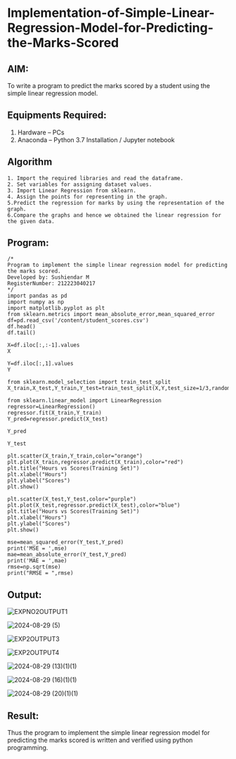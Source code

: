 # Implementation-of-Simple-Linear-Regression-Model-for-Predicting-the-Marks-Scored

## AIM:
To write a program to predict the marks scored by a student using the simple linear regression model.

## Equipments Required:
1. Hardware – PCs
2. Anaconda – Python 3.7 Installation / Jupyter notebook

## Algorithm
```
1. Import the required libraries and read the dataframe.
2. Set variables for assigning dataset values.
3. Import Linear Regression from sklearn.
4. Assign the points for representing in the graph.
5.Predict the regression for marks by using the representation of the graph.
6.Compare the graphs and hence we obtained the linear regression for the given data.
```

## Program:
```
/*
Program to implement the simple linear regression model for predicting the marks scored.
Developed by: Sushiendar M
RegisterNumber: 212223040217
*/
import pandas as pd
import numpy as np
import matplotlib.pyplot as plt
from sklearn.metrics import mean_absolute_error,mean_squared_error
df=pd.read_csv('/content/student_scores.csv')
df.head()
df.tail()

X=df.iloc[:,:-1].values
X

Y=df.iloc[:,1].values
Y

from sklearn.model_selection import train_test_split
X_train,X_test,Y_train,Y_test=train_test_split(X,Y,test_size=1/3,random_state=0)

from sklearn.linear_model import LinearRegression
regressor=LinearRegression()
regressor.fit(X_train,Y_train)
Y_pred=regressor.predict(X_test)
 
Y_pred

Y_test

plt.scatter(X_train,Y_train,color="orange")
plt.plot(X_train,regressor.predict(X_train),color="red")
plt.title("Hours vs Scores(Training Set)")
plt.xlabel("Hours")
plt.ylabel("Scores")
plt.show()

plt.scatter(X_test,Y_test,color="purple")
plt.plot(X_test,regressor.predict(X_test),color="blue")
plt.title("Hours vs Scores(Training Set)")
plt.xlabel("Hours")
plt.ylabel("Scores")
plt.show()

mse=mean_squared_error(Y_test,Y_pred)
print('MSE = ',mse)
mae=mean_absolute_error(Y_test,Y_pred)
print('MAE = ',mae)
rmse=np.sqrt(mse)
print("RMSE = ",rmse)
```
## Output:
![EXPNO2OUTPUT1](https://github.com/user-attachments/assets/f4cd7c25-1c92-49ea-8c5b-846720403a7b)


![2024-08-29 (5)](https://github.com/user-attachments/assets/f9c894e3-45ff-4cae-adff-817e4b9b96a7)


![EXP2OUTPUT3](https://github.com/user-attachments/assets/d4e6ac1f-806e-4432-907f-ae08c6ebea85)


![EXP2OUTPUT4](https://github.com/user-attachments/assets/d8ce8414-84c1-4687-a66d-fd8a8bc60dd0)


![2024-08-29 (13)(1)(1)](https://github.com/user-attachments/assets/e3689fac-9977-47fa-a568-bac887845cf9)


![2024-08-29 (16)(1)(1)](https://github.com/user-attachments/assets/8bf79116-9aa1-4c82-afcf-1ce21c69db21)


![2024-08-29 (20)(1)(1)](https://github.com/user-attachments/assets/37584402-3166-4cf8-bd43-6c1521b4bd8d)
## Result:
Thus the program to implement the simple linear regression model for predicting the marks scored is written and verified using python programming.
